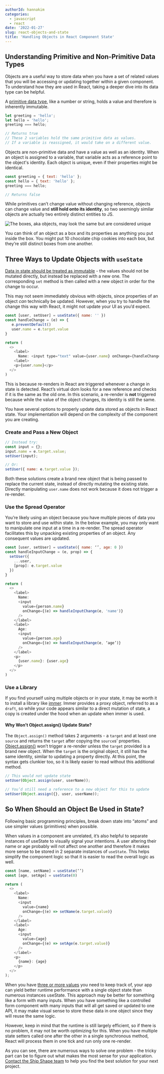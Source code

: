 ```yaml
---
authorId: hannakim
categories:
  - javascript
  - react
date: '2022-01-27'
slug: react-objects-and-state
title: 'Handling Objects in React Component State'
---
```


## Understanding Primitive and Non-Primitive Data Types

Objects are a useful way to store data when you have a set of related values that you will be accessing or updating together within a given component. To understand how they are used in React, taking a deeper dive into its data type can be helpful.

A [primitive data type](https://developer.mozilla.org/en-US/docs/Glossary/Primitive), like a number or string, holds a value and therefore is inherently immutable.

```js
let greeting = 'hello';
let hello = 'hello';
greeting === hello;

// Returns true
// These 2 variables hold the same primitive data as values.
// If a variable is reassigned, it would take on a different value.
```

Objects are non-primitive data and have a value as well as an identity. When an object is assigned to a variable, that variable acts as a reference point to the object's identity. Each object is unique, even if their properties might be identical.

```js
const greeting = { text: 'hello' };
const hello = { text: 'hello' };
greeting === hello;

// Returns false
```

While primitives can’t change value without changing reference, objects can change value and **still hold onto its identity**, so two seemingly similar objects are actually two entirely distinct entities to JS.

![The boxes, aka objects, may look the same but are considered unique](/img/blog/cookie-boxes.jpeg)

You can think of an object as a box and its properties as anything you put inside the box. You might put 10 chocolate chip cookies into each box, but they’re still distinct boxes from one another.

## Three Ways to Update Objects with `useState`

[Data in state should be treated as immutable](https://beta.reactjs.org/learn/updating-objects-in-state) - the values should not be mutated directly, but instead be replaced with a new one. The corresponding `set` method is then called with a new object in order for the change to occur.

This may not seem immediately obvious with objects, since properties of an object _can_ technically be updated. However, when you try to handle the change this way with React, it might not update your UI as you’d expect.

```js
const [user, setUser] = useState({ name: '' })
const handleChange = (e) => {
   e.preventDefault()
   user.name = e.target.value
}

return (
  <>
    <label>
      Name: <input type="text" value={user.name} onChange={handleChange} />
    <label>
    <p>{user.name}</p>
  </>
)
```

This is because re-renders in React are triggered whenever a change in state is detected. React’s virtual dom looks for a new reference and checks if it is the same as the old one. In this scenario, a re-render is **not** triggered because while the value of the object changes, its identity is still the same.

You have several options to properly update data stored as objects in React state. Your implementation will depend on the complexity of the component you are creating.

### Create and Pass a New Object

```js
// Instead try:
const input = {};
input.name = e.target.value;
setUser(input);

// Or:
setUser({ name: e.target.value });
```

Both these solutions create a brand new object that is being passed to replace the current state, instead of directly mutating the existing state. Directly manipulating `user.name` does not work because it does not trigger a re-render.

### Use the Spread Operator

You’re likely using an object because you have multiple pieces of data you want to store and use within state. In the below example, you may only want to manipulate one input at a time in a re-render. The spread operator facilitates this by unpacking existing properties of an object. Any consequent values are updated.

```js
const [user, setUser] = useState({ name: ‘’, age: 0 })
const handleInputChange = (e, prop) => {
  setUser({
    ...user,
    [prop]: e.target.value
  })
}

return (
  <>
    <label>
      Name:
      <input
        value={person.name}
        onChange={(e) => handleInputChange(e, 'name')}
      />
    </label>
    <label>
      Age:
      <input
        value={person.age}
        onChange={(e) => handleInputChange(e, ‘age’)}
      />
    </label>
    <p>
      {user.name}: {user.age}
    </p>
  </>
)
```

### Use a Library

If you find yourself using multiple objects or in your state, it may be worth it to install a library like [immer](https://github.com/immerjs/use-immer). Immer provides a proxy object, referred to as a `draft`, so while your code appears similar to a direct mutation of state, a copy is created under the hood when an update when immer is used.

#### Why Won’t Object.assign() Update State?

The `Object.assign()` method takes 2 arguments - a `target` and at least one `source` and returns the `target` after copying the `source`s’ properties. [Object.assign()](https://developer.mozilla.org/en-US/docs/Web/JavaScript/Reference/Global_Objects/Object/assign) won’t trigger a re-render unless the `target` provided is a brand new object. When the `target` is the original object, it still has the same identity, similar to updating a property directly. At this point, the syntax gets clunkier too, so it is likely easier to read without this additional method.

```js
// This would not update state
setUser(Object.assign(user, userName));

// You’d still need a reference to a new object for this to update
setUser(Object.assign({}, user, userName));
```

## So When Should an Object Be Used in State?

Following basic programming principles, break down state into “atoms” and use simpler values (primitives) when possible.

When values in a component are unrelated, it’s also helpful to separate instances of useState to visually signal your intentions. A user altering their name or age probably will not affect one another and therefore it makes more sense to be stored in 2 separate instances of `useState`. This helps simplify the component logic so that it is easier to read the overall logic as well.

```js
const [name, setName] = useState(‘’)
const [age, setAge] = useState(0)

return (
  <>
    <label>
      Name:
      <input
        value={name}
        onChange={(e) => setName(e.target.value)}
      />
    </label>
    <label>
      Age:
      <input
        value={age}
        onChange={(e) => setAge(e.target.value)}
      />
    </label>
    <p>
      {name}: {age}
    </p>
  </>
);
```

When you have [three or more values](https://thoughtspile.github.io/2021/10/11/usestate-object-vs-multiple/) you need to keep track of, your app can yield better runtime performance with a single object state than numerous instances useState. This approach may be better for something like a form with many inputs. When you have something like a controlled form component with many inputs that will all get saved or updated to one API, it may make visual sense to store these data in one object since they will reuse the same logic.

However, keep in mind that the runtime is still largely efficient, so if there is no problem, it may not be worth optimizing for this. When you have multiple state setters called one after the other in a single synchronous method, React will process them in one tick and run only one re-render.

As you can see, there are numerous ways to solve one problem - the tricky part can be to figure out what makes the most sense for your application. [Contact the Ship Shape team](https://shipshape.io/contact/) to help you find the best solution for your next project.
